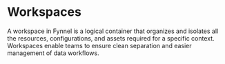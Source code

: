 # Workspaces

A workspace in Fynnel is a logical container that organizes and isolates all the resources, configurations, and assets required for a specific context. Workspaces enable teams to ensure clean separation and easier management of data workflows.
